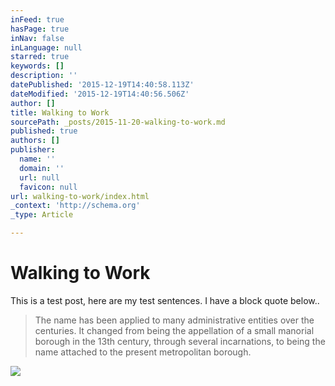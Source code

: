 ```yaml
---
inFeed: true
hasPage: true
inNav: false
inLanguage: null
starred: true
keywords: []
description: ''
datePublished: '2015-12-19T14:40:58.113Z'
dateModified: '2015-12-19T14:40:56.506Z'
author: []
title: Walking to Work
sourcePath: _posts/2015-11-20-walking-to-work.md
published: true
authors: []
publisher:
  name: ''
  domain: ''
  url: null
  favicon: null
url: walking-to-work/index.html
_context: 'http://schema.org'
_type: Article

---
```

# Walking to Work

This is a test post, here are my test sentences. I have a block quote below..

> The name has been applied to many administrative entities over the centuries. It changed from being the appellation of a small manorial borough in the 13th century, through several incarnations, to being the name attached to the present metropolitan borough.

![](https://the-grid-user-content.s3-us-west-2.amazonaws.com/759bc81d-22c6-415f-a4ad-0c7b18cc9c55.png)

>